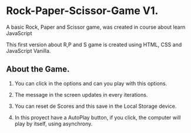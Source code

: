 # Rock-Paper-Scissor-Game V1.
A basic Rock, Paper and Scissor game, was created in course about learn JavaScript

This first version about R,P and S game is created using HTML, CSS and JavaScript Vanilla.

## About the Game.

1. You can click in the options and can you play with this options.

2. The message in the screen updates in every iterations.

3. You can reset de Scores and this save in the Local Storage device.

4. In this proyect have a AutoPlay button, if you click,  the computer will play by itself, using asynchrony.
